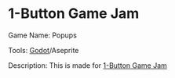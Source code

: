 # 1-Button Game Jam

Game Name: Popups

Tools: [Godot](https://godotengine.org/en)/Aseprite

Description: This is made for [1-Button Game Jam](https://itch.io/jam/1-button-jam-2022/entries)
